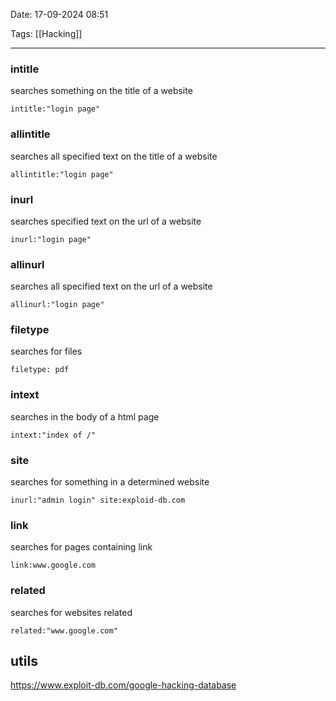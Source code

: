 Date: 17-09-2024 08:51

Tags: [[Hacking]]

---
### intitle
searches something on the title of a website
```
intitle:"login page"
```

### allintitle
searches all specified text on the title of a website
```
allintitle:"login page"
```

### inurl
searches specified text on the url of a website
```
inurl:"login page"
```

### allinurl
searches all specified text on the url of a website
```
allinurl:"login page"
```

### filetype
searches for files
```
filetype: pdf
```

### intext
searches in the body of a html page
```
intext:"index of /"
```

### site
searches for something in a determined website
```
inurl:"admin login" site:exploid-db.com
```

### link
searches for pages containing link
```
link:www.google.com
```

### related
searches for websites related
```
related:"www.google.com"
```




## utils
https://www.exploit-db.com/google-hacking-database
